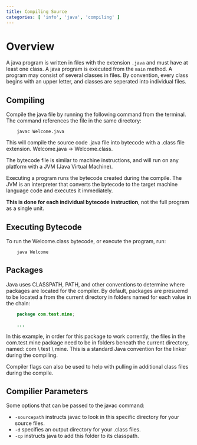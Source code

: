 ```yaml
---
title: Compiling Source
categories: [ 'info', 'java', 'compiling' ]
---
```


# Overview

A java program is written in files with the extension `.java` and must have at least one class. A java program is executed from the `main` method. A program may consist of several classes in files.  By convention, every class begins with an upper letter, and classes are seperated into individual files.

## Compiling 

Compile the java file by running the following command from the terminal.  The command references the file in the same directory:

````
    javac Welcome.java
````

This will compile the source code .java file into bytecode with a .class file extension.  Welcome.java -> Welcome.class.

The bytecode file is similar to machine instructions, and will run on any platform with a JVM (Java Virtual Machine).

Executing a program runs the bytecode created during the compile.  The JVM is an interpreter that converts the bytecode to the target machine language code and executes it immediately.  

**This is done for each individual bytecode instruction**, not the full program as a single unit.

## Executing Bytecode

To run the Welcome.class bytecode, or execute the program, run:

````
    java Welcome
````

## Packages

Java uses CLASSPATH, PATH, and other conventions to determine where packages are located for the compiler.  By default, packages are presuemd to be located a from the current directory in folders named for each value in the chain:

````java
    package com.test.mine;

    ...
````
In this example, in order for this package to work corrently, the files in the com.test.mine package need to be in folders beneath the current directory, named:  com \ test \ mine.  This is a standard Java convention for the linker during the compiling.

Compiler flags can also be used to help with pulling in additional class files during the compile.

## Compilier Parameters

Some options that can be passed to the javac command:

* `-sourcepath` instructs javac to look in this specific directory for your source files.
* `-d` specifies an output directory for your .class files.
* `-cp` instructs java to add this folder to its classpath.